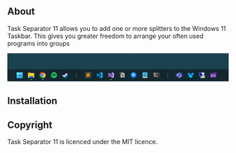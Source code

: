 

## About

Task Separator 11 allows you to add one or more splitters to the Windows 11 Taskbar. This gives you greater freedom to arrange your often used programs into groups

![image](taskbar-split.png)


## Installation




## Copyright

Task Separator 11 is licenced under the MIT licence.

